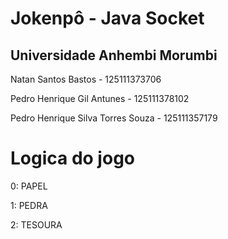# Jokenpô - Java Socket

## Universidade Anhembi Morumbi

Natan Santos Bastos - 125111373706

Pedro Henrique Gil Antunes - 125111378102

Pedro Henrique Silva Torres Souza - 125111357179


# Logica do jogo

 0: PAPEL

 1: PEDRA

 2: TESOURA


